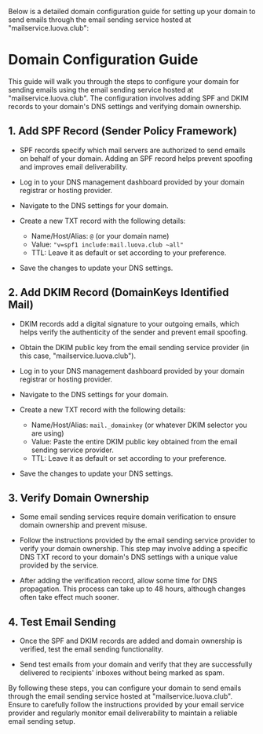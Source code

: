 Below is a detailed domain configuration guide for setting up your domain to send emails through the email sending service hosted at "mailservice.luova.club":

# Domain Configuration Guide

This guide will walk you through the steps to configure your domain for sending emails using the email sending service hosted at "mailservice.luova.club". The configuration involves adding SPF and DKIM records to your domain's DNS settings and verifying domain ownership.

## 1. Add SPF Record (Sender Policy Framework)

- SPF records specify which mail servers are authorized to send emails on behalf of your domain. Adding an SPF record helps prevent spoofing and improves email deliverability.

- Log in to your DNS management dashboard provided by your domain registrar or hosting provider.

- Navigate to the DNS settings for your domain.

- Create a new TXT record with the following details:
  - Name/Host/Alias: `@` (or your domain name)
  - Value: `"v=spf1 include:mail.luova.club ~all"`
  - TTL: Leave it as default or set according to your preference.

- Save the changes to update your DNS settings.

## 2. Add DKIM Record (DomainKeys Identified Mail)

- DKIM records add a digital signature to your outgoing emails, which helps verify the authenticity of the sender and prevent email spoofing.

- Obtain the DKIM public key from the email sending service provider (in this case, "mailservice.luova.club").

- Log in to your DNS management dashboard provided by your domain registrar or hosting provider.

- Navigate to the DNS settings for your domain.

- Create a new TXT record with the following details:
  - Name/Host/Alias: `mail._domainkey` (or whatever DKIM selector you are using)
  - Value: Paste the entire DKIM public key obtained from the email sending service provider.
  - TTL: Leave it as default or set according to your preference.

- Save the changes to update your DNS settings.

## 3. Verify Domain Ownership

- Some email sending services require domain verification to ensure domain ownership and prevent misuse.

- Follow the instructions provided by the email sending service provider to verify your domain ownership. This step may involve adding a specific DNS TXT record to your domain's DNS settings with a unique value provided by the service.

- After adding the verification record, allow some time for DNS propagation. This process can take up to 48 hours, although changes often take effect much sooner.

## 4. Test Email Sending

- Once the SPF and DKIM records are added and domain ownership is verified, test the email sending functionality.

- Send test emails from your domain and verify that they are successfully delivered to recipients' inboxes without being marked as spam.

By following these steps, you can configure your domain to send emails through the email sending service hosted at "mailservice.luova.club". Ensure to carefully follow the instructions provided by your email service provider and regularly monitor email deliverability to maintain a reliable email sending setup.
